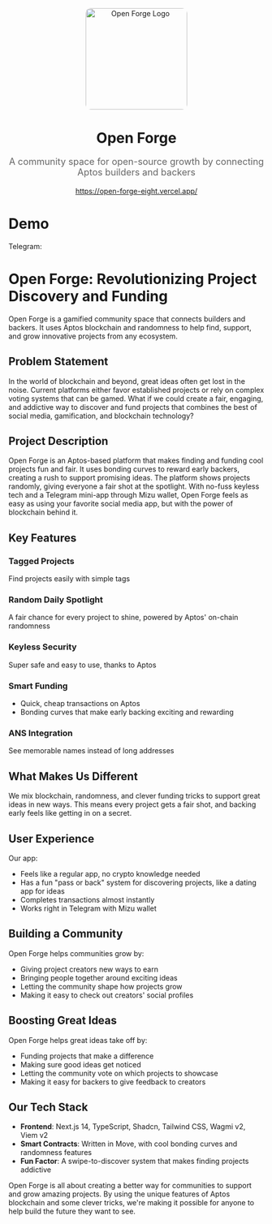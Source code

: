 <p align="center">
  <img src="https://github.com/user-attachments/assets/16a29955-8db2-407a-81bc-97720d3de5a4" alt="Open Forge Logo" width="200" height="200" style="border-radius: 10px;">
</p>

<h1 align="center">Open Forge</h1>
<p align="center" style="font-size: 18px; color: #666;">A community space for open-source growth by connecting Aptos builders and backers</p>

<p align="center">
  <a href="https://open-forge-eight.vercel.app/">https://open-forge-eight.vercel.app/</a>
</p>

# Demo

Telegram: 


# Open Forge: Revolutionizing Project Discovery and Funding

Open Forge is a gamified community space that connects builders and backers. It uses Aptos blockchain and randomness to help find, support, and grow innovative projects from any ecosystem.

## Problem Statement

In the world of blockchain and beyond, great ideas often get lost in the noise. Current platforms either favor established projects or rely on complex voting systems that can be gamed. What if we could create a fair, engaging, and addictive way to discover and fund projects that combines the best of social media, gamification, and blockchain technology?

## Project Description

Open Forge is an Aptos-based platform that makes finding and funding cool projects fun and fair. It uses bonding curves to reward early backers, creating a rush to support promising ideas. The platform shows projects randomly, giving everyone a fair shot at the spotlight. With no-fuss keyless tech and a Telegram mini-app through Mizu wallet, Open Forge feels as easy as using your favorite social media app, but with the power of blockchain behind it.

## Key Features

### Tagged Projects
Find projects easily with simple tags

### Random Daily Spotlight
A fair chance for every project to shine, powered by Aptos' on-chain randomness

### Keyless Security
Super safe and easy to use, thanks to Aptos

### Smart Funding
* Quick, cheap transactions on Aptos
* Bonding curves that make early backing exciting and rewarding

### ANS Integration
See memorable names instead of long addresses

## What Makes Us Different

We mix blockchain, randomness, and clever funding tricks to support great ideas in new ways. This means every project gets a fair shot, and backing early feels like getting in on a secret.

## User Experience

Our app:
* Feels like a regular app, no crypto knowledge needed
* Has a fun "pass or back" system for discovering projects, like a dating app for ideas
* Completes transactions almost instantly
* Works right in Telegram with Mizu wallet

## Building a Community

Open Forge helps communities grow by:
* Giving project creators new ways to earn
* Bringing people together around exciting ideas
* Letting the community shape how projects grow
* Making it easy to check out creators' social profiles

## Boosting Great Ideas

Open Forge helps great ideas take off by:
* Funding projects that make a difference
* Making sure good ideas get noticed
* Letting the community vote on which projects to showcase
* Making it easy for backers to give feedback to creators

## Our Tech Stack

* **Frontend**: Next.js 14, TypeScript, Shadcn, Tailwind CSS, Wagmi v2, Viem v2
* **Smart Contracts**: Written in Move, with cool bonding curves and randomness features
* **Fun Factor**: A swipe-to-discover system that makes finding projects addictive

Open Forge is all about creating a better way for communities to support and grow amazing projects. By using the unique features of Aptos blockchain and some clever tricks, we're making it possible for anyone to help build the future they want to see.
